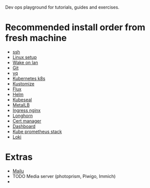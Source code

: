Dev ops playground for tutorials, guides and exercises.

# Recommended install order from fresh machine
- [ssh](https://github.com/OwnInTheFoam/devops-playground/blob/master/security/ssh/README.md)
- [Linux setup](https://github.com/OwnInTheFoam/devops-playground/tree/master/tools/linux)
- [Wake on lan](https://github.com/OwnInTheFoam/devops-playground/tree/master/tools/wakeonlan)
- [Git](https://github.com/OwnInTheFoam/devops-playground/blob/master/tools/git/README.md)
- [yq](https://github.com/OwnInTheFoam/devops-playground/tree/master/tools/yq)
- [Kubernetes k8s](https://github.com/OwnInTheFoam/devops-playground/tree/master/kubernetes/distributions/k8s)
- [Kustomize](https://github.com/OwnInTheFoam/devops-playground/blob/master/tools/kustomize/README.md)
- [Flux](https://github.com/OwnInTheFoam/devops-playground/tree/master/kubernetes/management/fluxcd)
- [Helm](https://github.com/OwnInTheFoam/devops-playground/tree/master/tools/helm)
- [Kubeseal](https://github.com/OwnInTheFoam/devops-playground/tree/master/kubernetes/management/kubeseal)
- [MetalLB](https://github.com/OwnInTheFoam/devops-playground/tree/master/kubernetes/networking/metalLB)
- [Ingress nginx](https://github.com/OwnInTheFoam/devops-playground/blob/master/kubernetes/networking/ingress-nginx/README.md)
- [Longhorn](https://github.com/OwnInTheFoam/devops-playground/tree/master/kubernetes/storage/longhorn)
- [Cert manager](https://github.com/OwnInTheFoam/devops-playground/blob/master/kubernetes/networking/cert-manager/README.md)
- [Dashboard](https://github.com/OwnInTheFoam/devops-playground/blob/master/kubernetes/management/dashboard/README.md)
- [Kube prometheus stack](https://github.com/OwnInTheFoam/devops-playground/tree/master/kubernetes/monitoring/kube-prometheus-stack)
- [Loki](https://github.com/OwnInTheFoam/devops-playground/tree/master/kubernetes/monitoring/loki)

# Extras
- [Mailu](https://github.com/OwnInTheFoam/devops-playground/tree/master/containers/mailu)
- TODO Media server (photoprism, Piwigo, Immich)
- 
